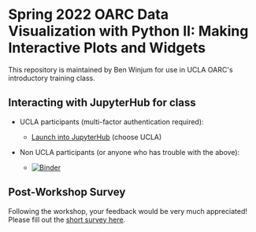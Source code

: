 # Spring 2022 OARC Data Visualization with Python II: Making Interactive Plots and Widgets

This repository is maintained by Ben Winjum for use in UCLA OARC's introductory training class.

## Interacting with JupyterHub for class

* UCLA participants (multi-factor authentication required):

  * <a href="https://jupyter.idre.ucla.edu/hub/user-redirect/git-pull?repo=https%3A%2F%2Fgithub.com%2Fbenjum%2Foarc-22s-python-data-viz-2&urlpath=lab/tree/oarc-22s-python-data-viz-2%2F&branch=main">Launch into JupyterHub</a> (choose UCLA)

* Non UCLA participants (or anyone who has trouble with the above):
  * [![Binder](https://mybinder.org/badge_logo.svg)](https://mybinder.org/v2/gh/benjum/oarc-22s-python-data-viz-2/main) 

## Post-Workshop Survey

Following the workshop, your feedback would be very much appreciated!  Please fill out the [short survey here](https://docs.google.com/forms/d/e/1FAIpQLSdv631JmQ0VF1TtX7PmTCofBzR4GEbrQS7tzNBVPysNgm7b-w/viewform?usp=pp_url&entry.1132314417=Data+Visualization+with+Python+II:+Making+Interactive+Plots+and+Widgets+(5/16)).
